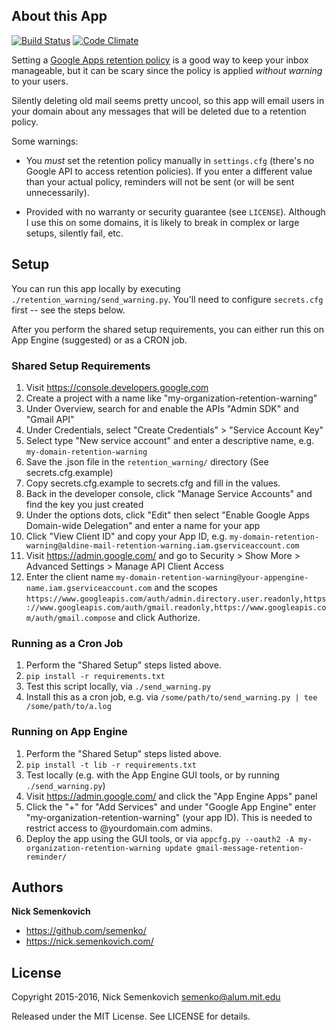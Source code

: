 ## About this App
[![Build Status](https://travis-ci.org/semenko/gmail-message-retention-reminder.svg?branch=master)](https://travis-ci.org/semenko/gmail-message-retention-reminder) [![Code Climate](https://codeclimate.com/github/semenko/gmail-message-retention-reminder/badges/gpa.svg)](https://codeclimate.com/github/semenko/gmail-message-retention-reminder)

Setting a [Google Apps retention policy](https://support.google.com/a/answer/151128?hl=en) is a good way to keep your inbox manageable, but it can be scary since the policy is applied _without warning_ to your users.

Silently deleting old mail seems pretty uncool, so this app will email users in your domain about any messages that will be deleted due to a retention policy.


Some warnings:

* You *must* set the retention policy manually in `settings.cfg` (there's no Google API to access retention policies).
If you enter a different value than your actual policy, reminders will not be sent (or will be sent unnecessarily).

* Provided with no warranty or security guarantee (see `LICENSE`). Although I use this on some domains, it is likely to break in complex or large setups, silently fail, etc.

## Setup

You can run this app locally by executing `./retention_warning/send_warning.py`. You'll need to configure `secrets.cfg` first -- see the steps below.

After you perform the shared setup requirements, you can either run this on App Engine (suggested) or as a CRON job.

### Shared Setup Requirements

1. Visit https://console.developers.google.com
2. Create a project with a name like "my-organization-retention-warning"
3. Under Overview, search for and enable the APIs "Admin SDK" and "Gmail API"
4. Under Credentials, select "Create Credentials" > "Service Account Key"
5. Select type "New service account" and enter a descriptive name, e.g. `my-domain-retention-warning`
6. Save the .json file in the `retention_warning/` directory (See secrets.cfg.example)
7. Copy secrets.cfg.example to secrets.cfg and fill in the values.
8. Back in the developer console, click "Manage Service Accounts" and find the key you just created
9. Under the options dots, click "Edit" then select "Enable Google Apps Domain-wide Delegation" and enter a name for your app
10. Click "View Client ID" and copy your App ID, e.g. `my-domain-retention-warning@aldine-mail-retention-warning.iam.gserviceaccount.com`
11. Visit https://admin.google.com/ and go to Security > Show More > Advanced Settings > Manage API Client Access
12. Enter the client name `my-domain-retention-warning@your-appengine-name.iam.gserviceaccount.com` and the scopes `https://www.googleapis.com/auth/admin.directory.user.readonly,https://www.googleapis.com/auth/gmail.readonly,https://www.googleapis.com/auth/gmail.compose` and click Authorize.

### Running as a Cron Job

1. Perform the "Shared Setup" steps listed above.
2. `pip install -r requirements.txt`
3. Test this script locally, via `./send_warning.py`
4. Install this as a cron job, e.g. via `/some/path/to/send_warning.py | tee /some/path/to/a.log`


### Running on App Engine

1. Perform the "Shared Setup" steps listed above.
2. `pip install -t lib -r requirements.txt`
3. Test locally (e.g. with the App Engine GUI tools, or by running `./send_warning.py`)
4. Visit https://admin.google.com/ and click the "App Engine Apps" panel
6. Click the "+" for "Add Services" and under "Google App Engine" enter "my-organization-retention-warning" (your app ID). This is needed to restrict access to @yourdomain.com admins.
7. Deploy the app using the GUI tools, or via `appcfg.py --oauth2 -A my-organization-retention-warning update gmail-message-retention-reminder/`

## Authors
**Nick Semenkovich**
+ https://github.com/semenko/
+ https://nick.semenkovich.com/

## License
Copyright 2015-2016, Nick Semenkovich <semenko@alum.mit.edu>

Released under the MIT License. See LICENSE for details.
